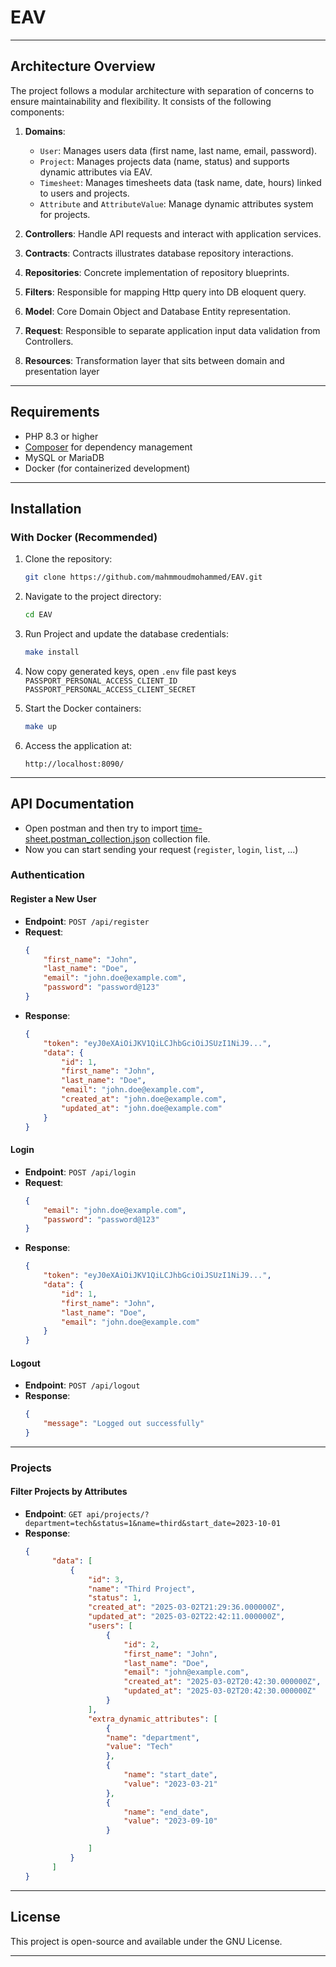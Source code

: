 # EAV

---

## Architecture Overview

The project follows a modular architecture with separation of concerns to ensure maintainability and flexibility. It
consists of the following components:

1. **Domains**:
    - `User`: Manages users data (first name, last name, email, password).
    - `Project`: Manages projects data (name, status) and supports dynamic attributes via EAV.
    - `Timesheet`: Manages timesheets data (task name, date, hours) linked to users and projects.
    - `Attribute` and `AttributeValue`: Manage dynamic attributes system for projects.

2. **Controllers**: Handle API requests and interact with application services.

3. **Contracts**: Contracts illustrates database repository interactions.
4. **Repositories**: Concrete implementation of repository blueprints.
5. **Filters**: Responsible for mapping Http query into DB eloquent query.
6. **Model**: Core Domain Object and Database Entity representation.
7. **Request**: Responsible to separate application input data validation from Controllers.
8. **Resources**: Transformation layer that sits between domain and presentation layer

---

## Requirements

- PHP 8.3 or higher
- [Composer](https://getcomposer.org/) for dependency management
- MySQL or MariaDB
- Docker (for containerized development)

---

## Installation

### With Docker (Recommended)

1. Clone the repository:
    ```bash
    git clone https://github.com/mahmmoudmohammed/EAV.git
    ```

2. Navigate to the project directory:
    ```bash
    cd EAV
    ```

3. Run Project and update the database credentials:
    ```bash
    make install
    ```

4. Now copy generated keys, open `.env` file past keys `PASSPORT_PERSONAL_ACCESS_CLIENT_ID`
   `PASSPORT_PERSONAL_ACCESS_CLIENT_SECRET`

5. Start the Docker containers:
    ```bash
    make up
    ```

6. Access the application at:
    ```
    http://localhost:8090/
    ```

---

## API Documentation
- Open postman and then try to import [time-sheet.postman_collection.json](time-sheet.postman_collection.json) collection file.
- Now you can start sending your request (`register`, `login`, `list`, ...) 
### Authentication

#### Register a New User

- **Endpoint**: `POST /api/register`
- **Request**:
    ```json
    {
        "first_name": "John",
        "last_name": "Doe",
        "email": "john.doe@example.com",
        "password": "password@123"
    }
    ```
- **Response**:
    ```json
    {
        "token": "eyJ0eXAiOiJKV1QiLCJhbGciOiJSUzI1NiJ9...",
        "data": {
            "id": 1,
            "first_name": "John",
            "last_name": "Doe",
            "email": "john.doe@example.com",
            "created_at": "john.doe@example.com",
            "updated_at": "john.doe@example.com"
        }
    }
    ```

#### Login

- **Endpoint**: `POST /api/login`
- **Request**:
    ```json
    {
        "email": "john.doe@example.com",
        "password": "password@123"
    }
    ```
- **Response**:
    ```json
    {
        "token": "eyJ0eXAiOiJKV1QiLCJhbGciOiJSUzI1NiJ9...",
        "data": {
            "id": 1,
            "first_name": "John",
            "last_name": "Doe",
            "email": "john.doe@example.com"
        }
    }
    ```

#### Logout

- **Endpoint**: `POST /api/logout`
- **Response**:
    ```json
    {
        "message": "Logged out successfully"
    }
    ```

---

### Projects

#### Filter Projects by Attributes

- **Endpoint**: `GET api/projects/?department=tech&status=1&name=third&start_date=2023-10-01`
- **Response**:
  ```json
  {
        "data": [ 
            {
                "id": 3,
                "name": "Third Project",
                "status": 1,
                "created_at": "2025-03-02T21:29:36.000000Z",
                "updated_at": "2025-03-02T22:42:11.000000Z",
                "users": [
                    {
                        "id": 2,
                        "first_name": "John",
                        "last_name": "Doe",
                        "email": "john@example.com",
                        "created_at": "2025-03-02T20:42:30.000000Z",
                        "updated_at": "2025-03-02T20:42:30.000000Z"
                    }
                ],
                "extra_dynamic_attributes": [
                    {
                    "name": "department",
                    "value": "Tech"
                    },
                    {
                        "name": "start_date",
                        "value": "2023-03-21"
                    },
                    {
                        "name": "end_date",
                        "value": "2023-09-10"
                    }
  
                ]
            }
        ]
  }
  ```

---

## License

This project is open-source and available under the GNU License.

---
